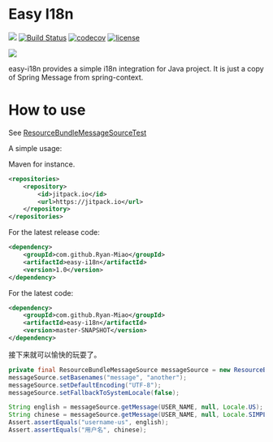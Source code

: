Easy I18n
===
![](https://img.shields.io/badge/Java-1.8-orange.svg)
[![Build Status](https://travis-ci.org/Ryan-Miao/easy-i18n.svg?branch=master)](https://travis-ci.org/Ryan-Miao/easy-i18n)
[![codecov](https://codecov.io/gh/Ryan-Miao/easy-i18n/branch/master/graph/badge.svg)](https://codecov.io/gh/Ryan-Miao/easy-i18n)
[![license](https://img.shields.io/badge/license-Apache--2.0-green.svg)](https://github.com/Ryan-Miao/easy-i18n/blob/master/LICENSE-2.0)

![](https://make.wordpress.org/polyglots/files/2016/01/i8n-v2.png)

easy-i18n provides a simple i18n integration for Java project. It is just a copy of Spring Message from spring-context.



# How to use
See [ResourceBundleMessageSourceTest](https://github.com/Ryan-Miao/easy-i18n/blob/master/src/test/java/com/miao/easyi18n/support/ResourceBundleMessageSourceTest.java)

A simple usage:

Maven for instance.
```xml
<repositories>
    <repository>
        <id>jitpack.io</id>
        <url>https://jitpack.io</url>
    </repository>
</repositories>
```

For the latest release code:
```xml
<dependency>
    <groupId>com.github.Ryan-Miao</groupId>
    <artifactId>easy-i18n</artifactId>
    <version>1.0</version>
</dependency>
```

For the latest code:
```xml
<dependency>
    <groupId>com.github.Ryan-Miao</groupId>
    <artifactId>easy-i18n</artifactId>
    <version>master-SNAPSHOT</version>
</dependency>
```


接下来就可以愉快的玩耍了。
```java
private final ResourceBundleMessageSource messageSource = new ResourceBundleMessageSource();
messageSource.setBasenames("message", "another");
messageSource.setDefaultEncoding("UTF-8");
messageSource.setFallbackToSystemLocale(false);

String english = messageSource.getMessage(USER_NAME, null, Locale.US);
String chinese = messageSource.getMessage(USER_NAME, null, Locale.SIMPLIFIED_CHINESE);
Assert.assertEquals("username-us", english);
Assert.assertEquals("用户名", chinese);
```


